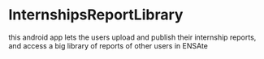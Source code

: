 # InternshipsReportLibrary
this android app lets the users upload and publish their internship reports, and access a big library of reports of other users in ENSAte
